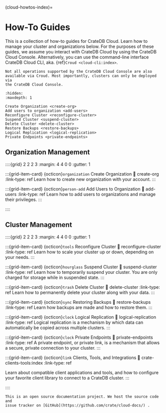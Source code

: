 (cloud-howtos-index)=

# How-To Guides


This is a collection of how-to guides for CrateDB Cloud. Learn how to manage
your cluster and organizations below. For the purposes of these guides, 
we assume you interact with CrateDB Cloud by using the CrateDB
Cloud Console. Alternatively, you can use the command-line interface CrateDB
Cloud CLI, aka. {ref}`Croud <cloud-cli:index>`.


````{note}
Not all operations supported by the CrateDB Cloud Console are also
available via Croud. Most importantly, clusters can only be deployed via
the CrateDB Cloud Console.
````

```{toctree}
:hidden:
:maxdepth: 1

Create Organization <create-org>
Add users to organization <add-users>
Reconfigure Cluster <reconfigure-cluster>
Suspend Cluster <suspend-cluster>
Delete Cluster <delete-cluster>
Restore Backups <restore-backups>
Logical Replication <logical-replication>
Private Endpoints <private-endpoints>
```

## Organization Management

::::{grid} 2 2 2 3
:margin: 4 4 0 0
:gutter: 1

:::{grid-item-card} {octicon}`organization` Create Organization
:link: create-org
:link-type: ref
Learn how to create new organization with your account.
:::

:::{grid-item-card} {octicon}`person-add` Add Users to Organization
:link: add-users
:link-type: ref
Learn how to add users to organizations and manage their privileges.
:::

::::

## Cluster Management

::::{grid} 2 2 2 3
:margin: 4 4 0 0
:gutter: 1

:::{grid-item-card} {octicon}`tools` Reconfigure Cluster
:link: reconfigure-cluster
:link-type: ref
Learn how to scale your cluster up or down, depending on your needs.
:::

:::{grid-item-card} {octicon}`hourglass` Suspend Cluster
:link: suspend-cluster
:link-type: ref
Learn how to temporarily suspend your cluster. You are only charged for storage while in suspended state.
:::

:::{grid-item-card} {octicon}`trash` Delete Cluster
:link: delete-cluster
:link-type: ref
Learn how to permanently delete your cluster along with your data.
:::

:::{grid-item-card} {octicon}`sync` Restoring Backups
:link: restore-backups
:link-type: ref
Learn how backups are made and how to restore them.
:::

:::{grid-item-card} {octicon}`clock` Logical Replication
:link: logical-replication
:link-type: ref
Logical replication is a mechanism by which data can automatically be 
copied across multiple clusters.
:::

:::{grid-item-card} {octicon}`clock` Private Endpoints
:link: private-endpoints
:link-type: ref
A private endpoint, or private link, is a mechanism that allows a 
secure, private connection to your cluster.
:::

:::{grid-item-card} {octicon}`link` Clients, Tools, and Integrations
:link: crate-clients-tools:index
:link-type: ref

Learn about compatible client applications and tools, and how to configure
your favorite client library to connect to a CrateDB cluster.
:::

::::

````{note}
This is an open source documentation project. We host the source code and
issue tracker on [GitHub](https://github.com/crate/cloud-docs/) .
````